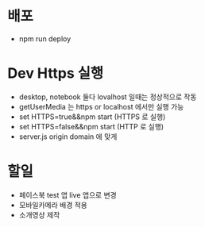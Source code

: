 # 배포

- npm run deploy

# Dev Https 실행

- desktop, notebook 둘다 lovalhost 일때는 정상적으로 작동
- getUserMedia 는 https or localhost 에서만 실행 가능
- set HTTPS=true&&npm start (HTTPS 로 실행)
- set HTTPS=false&&npm start (HTTP 로 실행)
- server.js origin domain 에 맞게

# 할일

- 페이스북 test 앱 live 앱으로 변경
- 모바일카메라 배경 적용
- 소개영상 제작
